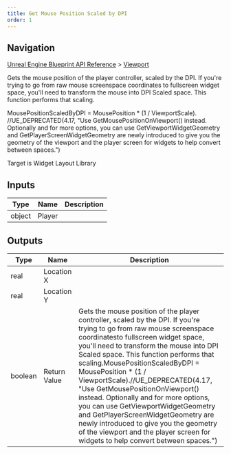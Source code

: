 ```yaml
---
title: Get Mouse Position Scaled by DPI
order: 1
---
```

## Navigation

[Unreal Engine Blueprint API Reference](https://dev.epicgames.com/documentation/en-us/unreal-engine/BlueprintAPI) > [Viewport](https://dev.epicgames.com/documentation/en-us/unreal-engine/BlueprintAPI/Viewport)

Gets the mouse position of the player controller, scaled by the DPI. If you're trying to go from raw mouse screenspace coordinates
to fullscreen widget space, you'll need to transform the mouse into DPI Scaled space. This function performs that scaling.

MousePositionScaledByDPI = MousePosition * (1 / ViewportScale).
//UE_DEPRECATED(4.17, "Use GetMousePositionOnViewport() instead. Optionally and for more options, you can use GetViewportWidgetGeometry and GetPlayerScreenWidgetGeometry are newly introduced to give you the geometry of the viewport and the player screen for widgets to help convert between spaces.")

Target is Widget Layout Library

## Inputs

| Type | Name | Description |
| --- | --- | --- |
| object | Player |  |

## Outputs

| Type | Name | Description |
| --- | --- | --- |
| real | Location X |  |
| real | Location Y |  |
| boolean | Return Value | Gets the mouse position of the player controller, scaled by the DPI. If you're trying to go from raw mouse screenspace coordinatesto fullscreen widget space, you'll need to transform the mouse into DPI Scaled space. This function performs that scaling.MousePositionScaledByDPI = MousePosition * (1 / ViewportScale).//UE_DEPRECATED(4.17, "Use GetMousePositionOnViewport() instead. Optionally and for more options, you can use GetViewportWidgetGeometry and GetPlayerScreenWidgetGeometry are newly introduced to give you the geometry of the viewport and the player screen for widgets to help convert between spaces.") |
